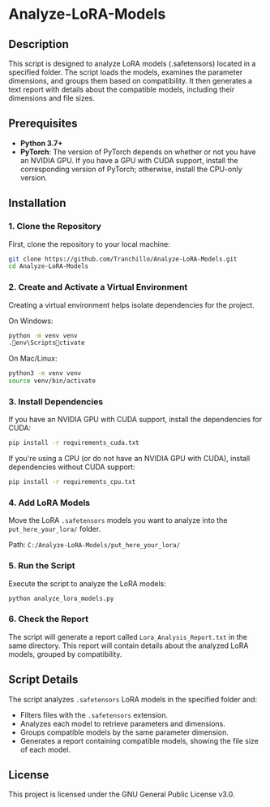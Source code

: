 
# Analyze-LoRA-Models

## Description

This script is designed to analyze LoRA models (.safetensors) located in a specified folder. The script loads the models, examines the parameter dimensions, and groups them based on compatibility. It then generates a text report with details about the compatible models, including their dimensions and file sizes.

## Prerequisites

- **Python 3.7+**
- **PyTorch**: The version of PyTorch depends on whether or not you have an NVIDIA GPU. If you have a GPU with CUDA support, install the corresponding version of PyTorch; otherwise, install the CPU-only version.

## Installation

### 1. Clone the Repository

First, clone the repository to your local machine:

```bash
git clone https://github.com/Tranchillo/Analyze-LoRA-Models.git
cd Analyze-LoRA-Models
```

### 2. Create and Activate a Virtual Environment

Creating a virtual environment helps isolate dependencies for the project.

On Windows:
```bash
python -m venv venv
.env\Scriptsctivate
```

On Mac/Linux:
```bash
python3 -m venv venv
source venv/bin/activate
```

### 3. Install Dependencies

If you have an NVIDIA GPU with CUDA support, install the dependencies for CUDA:
```bash
pip install -r requirements_cuda.txt
```

If you're using a CPU (or do not have an NVIDIA GPU with CUDA), install dependencies without CUDA support:
```bash
pip install -r requirements_cpu.txt
```

### 4. Add LoRA Models

Move the LoRA `.safetensors` models you want to analyze into the `put_here_your_lora/` folder.

Path: `C:/Analyze-LoRA-Models/put_here_your_lora/`

### 5. Run the Script

Execute the script to analyze the LoRA models:
```bash
python analyze_lora_models.py
```

### 6. Check the Report

The script will generate a report called `Lora_Analysis_Report.txt` in the same directory. This report will contain details about the analyzed LoRA models, grouped by compatibility.

## Script Details

The script analyzes `.safetensors` LoRA models in the specified folder and:

- Filters files with the `.safetensors` extension.
- Analyzes each model to retrieve parameters and dimensions.
- Groups compatible models by the same parameter dimension.
- Generates a report containing compatible models, showing the file size of each model.

## License

This project is licensed under the GNU General Public License v3.0.
